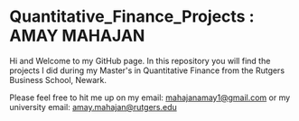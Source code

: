 # Quantitative_Finance_Projects : AMAY MAHAJAN

Hi and Welcome to my GitHub page. In this repository you will find the projects I did during my Master's in Quantitative Finance 
from the Rutgers Business School, Newark.

Please feel free to hit me up on my email: mahajanamay1@gmail.com or my university email: amay.mahajan@rutgers.edu
